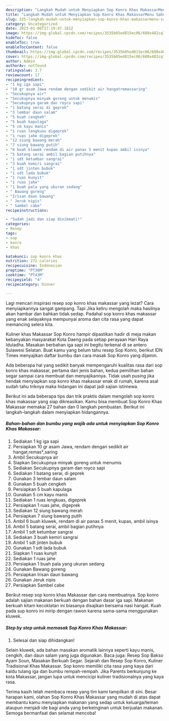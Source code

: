 ```yaml
---
description: "Langkah Mudah untuk Menyiapkan Sop Konro Khas MakassarMenu Sahur"
title: "Langkah Mudah untuk Menyiapkan Sop Konro Khas MakassarMenu Sahur"
slug: 325-langkah-mudah-untuk-menyiapkan-sop-konro-khas-makassarmenu-sahur
category: Uncategorized
date: 2023-01-06T17:19:47.181Z
image: https://img-global.cpcdn.com/recipes/3535b05ed815ec06/680x482cq70/sop-konro-khas-makassar-foto-resep-utama.jpg
hideToc: false
enableToc: true
enableTocContent: false
thumbnail: https://img-global.cpcdn.com/recipes/3535b05ed815ec06/680x482cq70/sop-konro-khas-makassar-foto-resep-utama.jpg
cover: https://img-global.cpcdn.com/recipes/3535b05ed815ec06/680x482cq70/sop-konro-khas-makassar-foto-resep-utama.jpg
author: Admin
authorAv: notfound
ratingvalue: 3.7
reviewcount: 17
recipeingredient:
- "1 kg iga sapi"
- "10 gr asam Jawa rendam dengan sedikit air hangatremassaring"
- "Secukupnya air"
- "Secukupnya minyak goreng untuk menumis"
- "Secukupnya garam dan royco sapi"
- "1 batang serai di geprek"
- "3 lembar daun salam"
- "5 buah cengkeh"
- "5 buah kapulaga"
- "5 cm kayu manis"
- "1 ruas lengkuas digeprek"
- "1 ruas jahe digeprek"
- "12 siung bawang merah"
- "7 siung bawang putih"
- "6 buah kluwek rendam di air panas 5 menit kupas ambil isinya"
- "5 batang serai ambil bagian putihnya"
- "1 sdt ketumbar sangrai"
- "3 buah kemiri sangrai"
- "1 sdt jinten bubuk"
- "1 sdt lada bubuk"
- "1 ruas kunyit"
- "1 ruas jahe"
- "1 buah pala yang ukuran sedang"
- " Bawang goreng"
- "Irisan daun bawang"
- " Jeruk nipis"
- " Sambel cabe"
recipeinstructions:

- "Sudah jadi dan siap dinikmati!"
categories:
- Resep
tags:
- sop
- konro
- khas

katakunci: sop konro khas 
nutrition: 272 calories
recipecuisine: Indonesian
preptime: "PT36M"
cooktime: "PT43M"
recipeyield: "4"
recipecategory: Dinner

---
```



Lagi mencari inspirasi resep sop konro khas makassar yang lezat? Cara menyiapkannya sangat gampang. Tapi Jika keliru mengolah maka hasilnya akan hambar dan bahkan tidak sedap. Padahal sop konro khas makassar yang enak selayaknya mempunyai aroma dan cita rasa yang dapat memancing selera kita.


Kuliner khas Makassar Sop Konro hampir dipastikan hadir di meja makan kebanyakan masyarakat Kota Daeng pada setiap perayaan Hari Raya Iduladha. Masakan berbahan iga sapi ini begitu terkenal di se antero Sulawesi Selatan. Buat kamu yang belum tahu resep Sop Konro, berikut IDN Times menyajikan daftar bumbu dan cara masak Sop Konro yang dijamin.

Ada beberapa hal yang sedikit banyak mempengaruhi kualitas rasa dari sop konro khas makassar, pertama dari jenis bahan, kedua pemilihan bahan segar sampai cara membuat dan menyajikannya. Tidak usah pusing jika hendak menyiapkan sop konro khas makassar enak di rumah, karena asal sudah tahu triknya maka hidangan ini dapat jadi sajian istimewa.


Berikut ini ada beberapa tips dan trik praktis dalam mengolah sop konro khas makassar yang siap dikreasikan. Kamu bisa membuat Sop Konro Khas Makassar memakai 27 bahan dan 0 langkah pembuatan. Berikut ini langkah-langkah dalam menyiapkan hidangannya.

<!--inarticleads1-->

##### Bahan-bahan dan bumbu yang wajib ada untuk menyiapkan Sop Konro Khas Makassar:

1. Sediakan 1 kg iga sapi
1. Persiapkan 10 gr asam Jawa, rendam dengan sedikit air hangat,remas²,saring
1. Ambil Secukupnya air
1. Siapkan Secukupnya minyak goreng untuk menumis
1. Sediakan Secukupnya garam dan royco sapi
1. Sediakan 1 batang serai, di geprek
1. Gunakan 3 lembar daun salam
1. Gunakan 5 buah cengkeh
1. Persiapkan 5 buah kapulaga
1. Gunakan 5 cm kayu manis
1. Sediakan 1 ruas lengkuas, digeprek
1. Persiapkan 1 ruas jahe, digeprek
1. Sediakan 12 siung bawang merah
1. Persiapkan 7 siung bawang putih
1. Ambil 6 buah kluwek, rendam di air panas 5 menit, kupas, ambil isinya
1. Ambil 5 batang serai, ambil bagian putihnya
1. Ambil 1 sdt ketumbar sangrai
1. Sediakan 3 buah kemiri sangrai
1. Ambil 1 sdt jinten bubuk
1. Gunakan 1 sdt lada bubuk
1. Siapkan 1 ruas kunyit
1. Sediakan 1 ruas jahe
1. Persiapkan 1 buah pala yang ukuran sedang
1. Gunakan  Bawang goreng
1. Persiapkan Irisan daun bawang
1. Gunakan  Jeruk nipis
1. Persiapkan  Sambel cabe


Berikut resep sop konro khas Makassar dan cara membuatnya. Sop konro adalah sajian makanan berkuah dengan bahan dasar iga sapi. Makanan berkuah kitam kecoklatan ini biasanya disajikan bersama nasi hangat. Kuah pada sup konro ini mirip dengan rawon karena sama-sama menggunakan kluwek. 

<!--inarticleads2-->

##### Step by step untuk memasak Sop Konro Khas Makassar:


1. Selesai dan siap dihidangkan!

Selain kluwek, ada bahan masakan aromatik lainnya seperti kayu manis, cengkih, dan daun salam yang juga digunakan. Baca juga: Resep Sop Bakso Ayam Soun, Masakan Berkuah Segar. Sejarah dan Resep Sop Konro, Kuliner Tradisional Khas Makassar. Sop konro memiliki cita rasa yang kaya dari kaldu tulang iga dan bumbu rempah-rempah. Jika Parents berkunjung ke kota Makassar, jangan lupa untuk mencicipi kuliner tradisionalnya yang kaya rasa. 

Terima kasih telah membaca resep yang tim kami tampilkan di sini. Besar harapan kami, olahan Sop Konro Khas Makassar yang mudah di atas dapat membantu kamu menyiapkan makanan yang sedap untuk keluarga/teman ataupun menjadi ide bagi anda yang berkeinginan untuk berjualan makanan. Semoga bermanfaat dan selamat mencoba!
